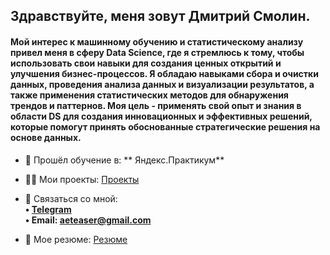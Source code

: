 <h2 align="left">Здравствуйте, меня зовут Дмитрий Смолин.</h2>
<h4 align="left">Мой интерес к машинному обучению и статистическому анализу привел меня в сферу Data Science, где я стремлюсь к тому, чтобы использовать свои навыки для создания ценных открытий и улучшения бизнес-процессов. Я обладаю навыками сбора и очистки данных, проведения анализа данных и визуализации результатов, а также применения статистических методов для обнаружения трендов и паттернов. Моя цель - применять свой опыт и знания в области DS для создания инновационных и эффективных решений, которые помогут принять обоснованные стратегические решения на основе данных. </h4>

- 🌱 Прошёл обучение в: ** Яндекс.Практикум**

- 👨‍💻 Мои проекты: [Проекты](https://github.com/DSmolin42/Yandex_Practicum_DS)

- 💬 Связаться со мной:<br> **• [Telegram](https://t.me/aeteaser)** <br>
  **• Email: aeteaser@gmail.com**

- 📄 Мое резюме: [Резюме](https://hh.ru/resume/626593eaff0afbd5e30039ed1f465654554547)
